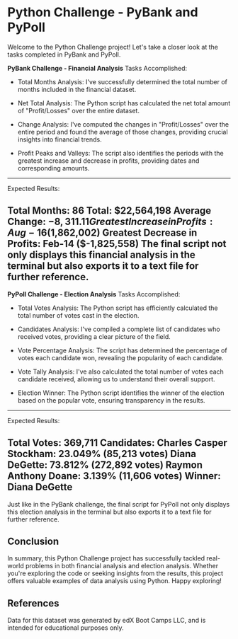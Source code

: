 # Python Challenge - PyBank and PyPoll
Welcome to the Python Challenge project! Let's take a closer look at the tasks completed in PyBank and PyPoll.

**PyBank Challenge - Financial Analysis**
Tasks Accomplished:

- Total Months Analysis: I've successfully determined the total number of months included in the financial dataset.

- Net Total Analysis: The Python script has calculated the net total amount of "Profit/Losses" over the entire dataset.

- Change Analysis: I've computed the changes in "Profit/Losses" over the entire period and found the average of those changes, providing crucial insights into financial trends.

- Profit Peaks and Valleys: The script also identifies the periods with the greatest increase and decrease in profits, providing dates and corresponding amounts.
------------------------------------------------------------------------------------------------------------------------------------------------
Expected Results:

Total Months: 86
Total: $22,564,198
Average Change: $-8,311.11
Greatest Increase in Profits: Aug-16 ($1,862,002)
Greatest Decrease in Profits: Feb-14 ($-1,825,558)
The final script not only displays this financial analysis in the terminal but also exports it to a text file for further reference.
-------------------------------------------------------------------------------------------------------------------------------------------------

**PyPoll Challenge - Election Analysis**
Tasks Accomplished:

- Total Votes Analysis: The Python script has efficiently calculated the total number of votes cast in the election.

- Candidates Analysis: I've compiled a complete list of candidates who received votes, providing a clear picture of the field.

- Vote Percentage Analysis: The script has determined the percentage of votes each candidate won, revealing the popularity of each candidate.

- Vote Tally Analysis: I've also calculated the total number of votes each candidate received, allowing us to understand their overall support.

- Election Winner: The Python script identifies the winner of the election based on the popular vote, ensuring transparency in the results.

-------------------------------------------------------------------------------------------------------------------------------------------------
Expected Results:

Total Votes: 369,711
Candidates:
Charles Casper Stockham: 23.049% (85,213 votes)
Diana DeGette: 73.812% (272,892 votes)
Raymon Anthony Doane: 3.139% (11,606 votes)
Winner: Diana DeGette
-------------------------------------------------------------------------------------------------------------------------------------------------

Just like in the PyBank challenge, the final script for PyPoll not only displays this election analysis in the terminal but also exports it to a text file for further reference.

## Conclusion
In summary, this Python Challenge project has successfully tackled real-world problems in both financial analysis and election analysis. Whether you're exploring the code or seeking insights from the results, this project offers valuable examples of data analysis using Python. Happy exploring!

## References
Data for this dataset was generated by edX Boot Camps LLC, and is intended for educational purposes only.

